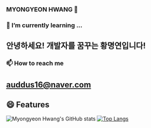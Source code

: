 ### MYONGYEON HWANG 👋
### 🌱 I’m currently learning ...
## 안녕하세요! 개발자를 꿈꾸는 황명연입니다!
### 📫 How to reach me
## auddus16@naver.com
<!--
**auddus16/auddus16** is a ✨ _special_ ✨ repository because its `README.md` (this file) appears on your GitHub profile.

Here are some ideas to get you started:

- 🔭 I’m currently working on ...
- 🌱 I’m currently learning ...
- 👯 I’m looking to collaborate on ...
- 🤔 I’m looking for help with ...
- 💬 Ask me about ...
- 📫 How to reach me: ...
- 😄 Pronouns: ...
- ⚡ Fun fact: ...
-->
## 😄 Features
![Myongyeon Hwang's GitHub stats](https://github-readme-stats.vercel.app/api?username=auddus16&show_icons=true&theme=onedark)
[![Top Langs](https://github-readme-stats.vercel.app/api/top-langs/?username=auddus16&layout=compact)](https://github.com/anuraghazra/github-readme-stats)
